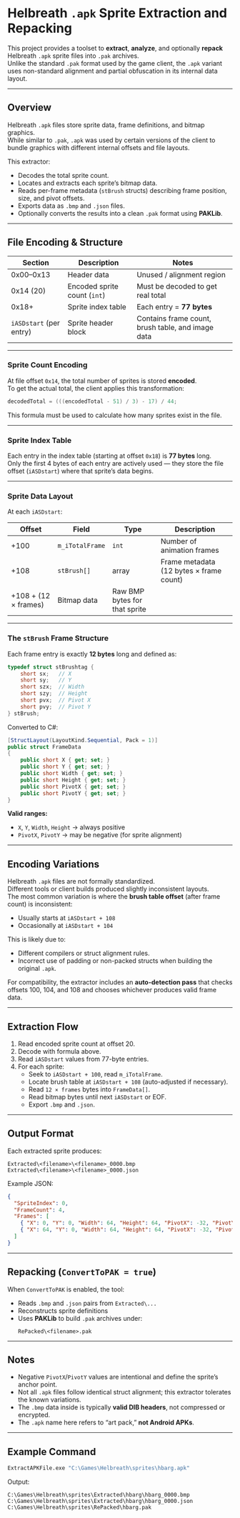 ﻿# Helbreath `.apk` Sprite Extraction and Repacking

This project provides a toolset to **extract**, **analyze**, and optionally **repack** Helbreath `.apk` sprite files into `.pak` archives.  
Unlike the standard `.pak` format used by the game client, the `.apk` variant uses non-standard alignment and partial obfuscation in its internal data layout.

---

## Overview

Helbreath `.apk` files store sprite data, frame definitions, and bitmap graphics.  
While similar to `.pak`, `.apk` was used by certain versions of the client to bundle graphics with different internal offsets and file layouts.

This extractor:
- Decodes the total sprite count.
- Locates and extracts each sprite’s bitmap data.
- Reads per-frame metadata (`stBrush` structs) describing frame position, size, and pivot offsets.
- Exports data as `.bmp` and `.json` files.
- Optionally converts the results into a clean `.pak` format using **PAKLib**.

---

## File Encoding & Structure

| Section | Description | Notes |
|----------|--------------|-------|
| 0x00–0x13 | Header data | Unused / alignment region |
| 0x14 (20) | Encoded sprite count (`int`) | Must be decoded to get real total |
| 0x18+ | Sprite index table | Each entry = **77 bytes** |
| `iASDstart` (per entry) | Sprite header block | Contains frame count, brush table, and image data |

---

### Sprite Count Encoding

At file offset `0x14`, the total number of sprites is stored **encoded**.  
To get the actual total, the client applies this transformation:

```cpp
decodedTotal = (((encodedTotal - 51) / 3) - 17) / 44;
```

This formula must be used to calculate how many sprites exist in the file.

---

### Sprite Index Table

Each entry in the index table (starting at offset `0x18`) is **77 bytes** long.  
Only the first 4 bytes of each entry are actively used — they store the file offset (`iASDstart`) where that sprite’s data begins.

---

### Sprite Data Layout

At each `iASDstart`:

| Offset | Field | Type | Description |
|---------|--------|------|-------------|
| +100 | `m_iTotalFrame` | `int` | Number of animation frames |
| +108 | `stBrush[]` | array | Frame metadata (12 bytes × frame count) |
| +108 + (12 × frames) | Bitmap data | Raw BMP bytes for that sprite |

---

### The `stBrush` Frame Structure

Each frame entry is exactly **12 bytes** long and defined as:

```cpp
typedef struct stBrushtag {
    short sx;   // X
    short sy;   // Y
    short szx;  // Width
    short szy;  // Height
    short pvx;  // Pivot X
    short pvy;  // Pivot Y
} stBrush;
```

Converted to C#:
```csharp
[StructLayout(LayoutKind.Sequential, Pack = 1)]
public struct FrameData
{
    public short X { get; set; }
    public short Y { get; set; }
    public short Width { get; set; }
    public short Height { get; set; }
    public short PivotX { get; set; }
    public short PivotY { get; set; }
}
```

**Valid ranges:**
- `X`, `Y`, `Width`, `Height` → always positive  
- `PivotX`, `PivotY` → may be negative (for sprite alignment)

---

## Encoding Variations

Helbreath `.apk` files are not formally standardized.  
Different tools or client builds produced slightly inconsistent layouts.  
The most common variation is where the **brush table offset** (after frame count) is inconsistent:
- Usually starts at `iASDstart + 108`
- Occasionally at `iASDstart + 104`

This is likely due to:
- Different compilers or struct alignment rules.
- Incorrect use of padding or non-packed structs when building the original `.apk`.

For compatibility, the extractor includes an **auto-detection pass** that checks offsets 100, 104, and 108 and chooses whichever produces valid frame data.

---

## Extraction Flow

1. Read encoded sprite count at offset 20.  
2. Decode with formula above.  
3. Read `iASDstart` values from 77-byte entries.  
4. For each sprite:
   - Seek to `iASDstart + 100`, read `m_iTotalFrame`.  
   - Locate brush table at `iASDstart + 108` (auto-adjusted if necessary).  
   - Read `12 × frames` bytes into `FrameData[]`.  
   - Read bitmap bytes until next `iASDstart` or EOF.  
   - Export `.bmp` and `.json`.

---

## Output Format

Each extracted sprite produces:
```
Extracted\<filename>\<filename>_0000.bmp
Extracted\<filename>\<filename>_0000.json
```

Example JSON:
```json
{
  "SpriteIndex": 0,
  "FrameCount": 4,
  "Frames": [
    { "X": 0, "Y": 0, "Width": 64, "Height": 64, "PivotX": -32, "PivotY": -48 },
    { "X": 64, "Y": 0, "Width": 64, "Height": 64, "PivotX": -32, "PivotY": -48 }
  ]
}
```

---

## Repacking (`ConvertToPAK = true`)

When `ConvertToPAK` is enabled, the tool:
- Reads `.bmp` and `.json` pairs from `Extracted\...`
- Reconstructs sprite definitions
- Uses **PAKLib** to build `.pak` archives under:
  ```
  RePacked\<filename>.pak
  ```

---

## Notes

- Negative `PivotX`/`PivotY` values are intentional and define the sprite’s anchor point.
- Not all `.apk` files follow identical struct alignment; this extractor tolerates the known variations.
- The `.bmp` data inside is typically **valid DIB headers**, not compressed or encrypted.
- The `.apk` name here refers to “art pack,” **not Android APKs**.

---

## Example Command

```bash
ExtractAPKFile.exe "C:\Games\Helbreath\sprites\hbarg.apk"
```

Output:
```
C:\Games\Helbreath\sprites\Extracted\hbarg\hbarg_0000.bmp
C:\Games\Helbreath\sprites\Extracted\hbarg\hbarg_0000.json
C:\Games\Helbreath\sprites\RePacked\hbarg.pak
```
